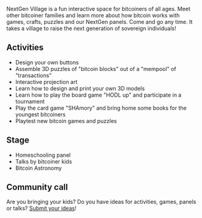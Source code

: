 NextGen Village is a fun interactive space for bitcoiners of all ages. Meet other bitcoiner families and learn more about how bitcoin works with games, crafts, puzzles and our NextGen panels. Come and go any time. It takes a village to raise the next generation of sovereign individuals! 

## Activities

* Design your own buttons
* Assemble 3D puzzles of "bitcoin blocks" out of a "mempool" of "transactions"
* Interactive projection art
* Learn how to design and print your own 3D models
* Learn how to play the board game "HODL up" and participate in a tournament
* Play the card game "SHAmory" and bring home some books for the youngest bitcoiners
* Playtest new bitcoin games and puzzles

## Stage

* Homeschooling panel
* Talks by bitcoiner kids
* Bitcoin Astronomy

## Community call

Are you bringing your kids? Do you have ideas for activities, games, panels or talks? [Submit your ideas](https://github.com/TABConf/2023.tabconf.com/issues/new)!


